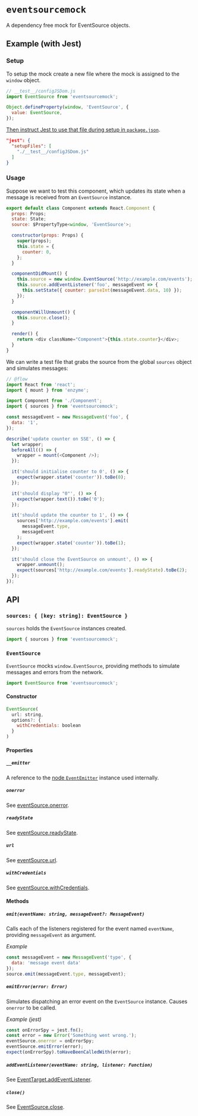 # `eventsourcemock`

A dependency free mock for EventSource objects.


## Example (with Jest)
### Setup
To setup the mock create a new file where the mock is assigned to the `window` object.

```js
// __test__/configJSDom.js
import EventSource from 'eventsourcemock';

Object.defineProperty(window, 'EventSource', {
  value: EventSource,
});
```
[Then instruct Jest to use that file during setup in `package.json`](https://facebook.github.io/jest/docs/configuration.html#setupfiles-array).
```json
"jest": {
  "setupFiles": [
    "./__test__/configJSDom.js"
  ]
}
```

### Usage
Suppose we want to test this component, which updates its state when a message is received from an `EventSource` instance.

```js
export default class Component extends React.Component {
  props: Props;
  state: State;
  source: $PropertyType<window, 'EventSource'>;

  constructor(props: Props) {
    super(props);
    this.state = {
      counter: 0,
    };
  }

  componentDidMount() {
    this.source = new window.EventSource('http://example.com/events');
    this.source.addEventListener('foo', messageEvent => {
      this.setState({ counter: parseInt(messageEvent.data, 10) });
    });
  }

  componentWillUnmount() {
    this.source.close();
  }

  render() {
    return <div className="Component">{this.state.counter}</div>;
  }
}
```

We can write a test file that grabs the source from the global `sources` object and simulates messages:

```js
// @flow
import React from 'react';
import { mount } from 'enzyme';

import Component from './Component';
import { sources } from 'eventsourcemock';

const messageEvent = new MessageEvent('foo', {
  data: '1',
});

describe('update counter on SSE', () => {
  let wrapper;
  beforeAll(() => {
    wrapper = mount(<Component />);
  });

  it('should initialise counter to 0', () => {
    expect(wrapper.state('counter')).toBe(0);
  });

  it('should display "0"', () => {
    expect(wrapper.text()).toBe('0');
  });

  it('should update the counter to 1', () => {
    sources['http://example.com/events'].emit(
      messageEvent.type,
      messageEvent
    );
    expect(wrapper.state('counter')).toBe(1);
  });

  it('should close the EventSource on unmount', () => {
    wrapper.unmount();
    expect(sources['http://example.com/events'].readyState).toBe(2);
  });
});

```

## API
### `sources: { [key: string]: EventSource }`
`sources` holds the `EventSource` instances created.

```js
import { sources } from 'eventsourcemock';
```

### `EventSource`
`EventSource` mocks `window.EventSource`, providing methods to simulate messages and errors from the network.
```js
import EventSource from 'eventsourcemock';
```
#### Constructor
```js
EventSource(
  url: string,
  options?: {
    withCredentials: boolean
  }
)
```

#### Properties
##### `__emitter`
A reference to the [node `EventEmitter`](https://nodejs.org/api/events.html#events_class_eventemitter) instance used internally.

##### `onerror`
See [eventSource.onerror](https://developer.mozilla.org/en-US/docs/Web/API/EventSource/onerror).

##### `readyState`
See [eventSource.readyState](https://developer.mozilla.org/en-US/docs/Web/API/EventSource/readyState).

##### `url`
See [eventSource.url](https://developer.mozilla.org/en-US/docs/Web/API/EventSource/url).

##### `withCredentials`
See [eventSource.withCredentials](https://developer.mozilla.org/en-US/docs/Web/API/EventSource/withCredentials).


#### Methods
##### `emit(eventName: string, messageEvent?: MessageEvent)`
Calls each of the listeners registered for the event named `eventName`, providing `messageEvent` as argument.

*Example*
```js
const messageEvent = new MessageEvent('type', {
  data: 'message event data'
});
source.emit(messageEvent.type, messageEvent);
```

##### `emitError(error: Error)`
Simulates dispatching an error event on the `EventSource` instance. Causes `onerror` to be called.

*Example (jest)*
```js
const onErrorSpy = jest.fn();
const error = new Error('Something went wrong.');
eventSource.onerror = onErrorSpy;
eventSource.emitError(error);
expect(onErrorSpy).toHaveBeenCalledWith(error);
```

##### `addEventListener(eventName: string, listener: Function)`
See [EventTarget.addEventListener](https://developer.mozilla.org/en-US/docs/Web/API/EventTarget/addEventListener).

##### `close()`
See [EventSource.close](https://developer.mozilla.org/en-US/docs/Web/API/EventSource/close).
